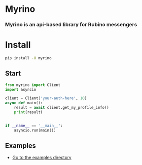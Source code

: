 # Myrino
### Myrino is an api-based library for Rubino messengers


# Install
```bash
pip install -U myrino
```

## Start
```python
from myrino import Client
import asyncio

client = Client('your-auth-here', 10)
async def main():
    result = await client.get_my_profile_info()
    print(result)
    

if __name__ == '__main__':
    asyncio.run(main())
```


## Examples
- [Go to the examples directory](https://github.com/metect/myrino/tree/main/examples)

